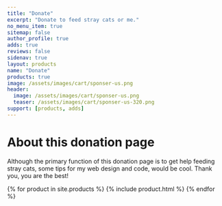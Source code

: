 ```yaml
---
title: "Donate"
excerpt: "Donate to feed stray cats or me."
no_menu_item: true
sitemap: false
author_profile: true
adds: true
reviews: false
sidenav: true
layout: products
name: "Donate"
products: true
image: /assets/images/cart/sponser-us.png
header:
  image: /assets/images/cart/sponser-us.png
  teaser: /assets/images/cart/sponser-us-320.png
support: [products, adds]  
---
```


# About this donation page

Although the primary function of this donation page is to get help feeding stray cats, some tips for my web design and code, would be cool. Thank you, you are the best!

{% for product in site.products %}
  {% include product.html %}
{% endfor %}
